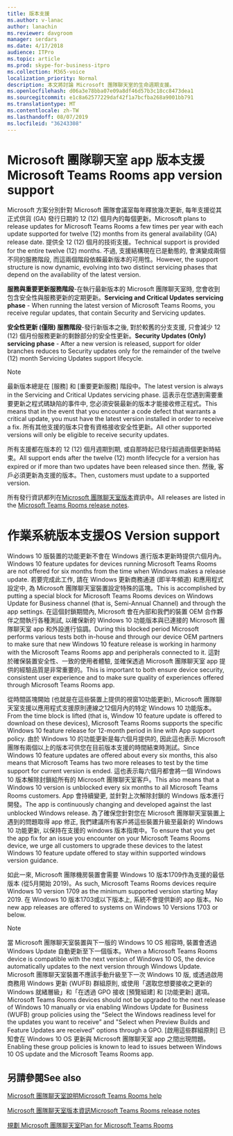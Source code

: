```yaml
---
title: 版本支援
ms.author: v-lanac
author: lanachin
ms.reviewer: davgroom
manager: serdars
ms.date: 4/17/2018
audience: ITPro
ms.topic: article
ms.prod: skype-for-business-itpro
ms.collection: M365-voice
localization_priority: Normal
description: 本文將討論 Microsoft 團隊聊天室的生命週期支援。
ms.openlocfilehash: d06a3e78bba07e09a8df46d57b3c18cc8473dea1
ms.sourcegitcommit: e1c8a62577229daf42f1a7bcfba268a9001bb791
ms.translationtype: MT
ms.contentlocale: zh-TW
ms.lasthandoff: 08/07/2019
ms.locfileid: "36243308"
---
```

# <a name="microsoft-teams-rooms-app-version-support"></a><span data-ttu-id="ea66e-103">Microsoft 團隊聊天室 app 版本支援</span><span class="sxs-lookup"><span data-stu-id="ea66e-103">Microsoft Teams Rooms app version support</span></span>
 
<span data-ttu-id="ea66e-104">Microsoft 方案分別針對 Microsoft 團隊會議室每年釋放幾次更新, 每年支援從其正式供貨 (GA) 發行日期的 12 (12) 個月內的每個更新。</span><span class="sxs-lookup"><span data-stu-id="ea66e-104">Microsoft plans to release updates for Microsoft Teams Rooms a few times per year with each update supported for twelve (12) months from its general availability (GA) release date.</span></span> <span data-ttu-id="ea66e-105">提供全 12 (12) 個月的技術支援。</span><span class="sxs-lookup"><span data-stu-id="ea66e-105">Technical support is provided for the entire twelve (12) months.</span></span> <span data-ttu-id="ea66e-106">不過, 支援結構現在已是動態的, 會演變成兩個不同的服務階段, 而這兩個階段依賴最新版本的可用性。</span><span class="sxs-lookup"><span data-stu-id="ea66e-106">However, the support structure is now dynamic, evolving into two distinct servicing phases that depend on the availability of the latest version.</span></span>

<span data-ttu-id="ea66e-107">**服務與重要更新服務階段**\-在執行最新版本的 Microsoft 團隊聊天室時, 您會收到包含安全性與服務更新的定期更新。</span><span class="sxs-lookup"><span data-stu-id="ea66e-107">**Servicing and Critical Updates servicing phase** \- When running the latest version of Microsoft Teams Rooms, you receive regular updates, that contain Security and Servicing updates.</span></span>

<span data-ttu-id="ea66e-108">**安全性更新 (僅限) 服務階段**\-發行新版本之後, 對於較舊的分支支援, 只會減少 12 (12) 個月份服務更新的剩餘部分的安全性更新。</span><span class="sxs-lookup"><span data-stu-id="ea66e-108">**Security Updates (Only) servicing phase** \- After a new version is released, support for older branches reduces to Security updates only for the remainder of the twelve (12) month Servicing Updates support lifecycle.</span></span>

> [!NOTE]
> <span data-ttu-id="ea66e-109">最新版本總是在 [服務] 和 [重要更新服務] 階段中。</span><span class="sxs-lookup"><span data-stu-id="ea66e-109">The latest version is always in the Servicing and Critical Updates servicing phase.</span></span> <span data-ttu-id="ea66e-110">這表示在您遇到需要重要更新之程式碼缺陷的事件中, 您必須安裝最新的版本才能接收修正程式。</span><span class="sxs-lookup"><span data-stu-id="ea66e-110">This means that in the event that you encounter a code defect that warrants a critical update, you must have the latest version installed in order to receive a fix.</span></span> <span data-ttu-id="ea66e-111">所有其他支援的版本只會有資格接收安全性更新。</span><span class="sxs-lookup"><span data-stu-id="ea66e-111">All other supported versions will only be eligible to receive security updates.</span></span>

<span data-ttu-id="ea66e-112">所有支援都在版本的 12 (12) 個月週期到期, 或自那時起已發行超過兩個更新時結束。</span><span class="sxs-lookup"><span data-stu-id="ea66e-112">All support ends after the twelve (12) month lifecycle for a version has expired or if more than two updates have been released since then.</span></span> <span data-ttu-id="ea66e-113">然後, 客戶必須更新為支援的版本。</span><span class="sxs-lookup"><span data-stu-id="ea66e-113">Then, customers must update to a supported version.</span></span>

<span data-ttu-id="ea66e-114">所有發行資訊都列在[Microsoft 團隊聊天室版本](srs2-release-note.md)資訊中。</span><span class="sxs-lookup"><span data-stu-id="ea66e-114">All releases are listed in the [Microsoft Teams Rooms release notes](srs2-release-note.md).</span></span>

# <a name="os-version-support"></a><span data-ttu-id="ea66e-115">作業系統版本支援</span><span class="sxs-lookup"><span data-stu-id="ea66e-115">OS Version support</span></span>
<span data-ttu-id="ea66e-116">Windows 10 版裝置的功能更新不會在 Windows 進行版本更新時提供六個月內。</span><span class="sxs-lookup"><span data-stu-id="ea66e-116">Windows 10 feature updates for devices running Microsoft Teams Rooms are not offered for six months from the time when Windows makes a release update.</span></span> <span data-ttu-id="ea66e-117">若要完成此工作, 請在 Windows 更新商務通道 (即半年頻道) 和應用程式設定中, 為 Microsoft 團隊聊天室裝置設定特殊的區塊。</span><span class="sxs-lookup"><span data-stu-id="ea66e-117">This is accomplished by putting a special block for Microsoft Teams Rooms devices on Windows Update for Business channel (that is, Semi-Annual Channel) and through the app settings.</span></span> <span data-ttu-id="ea66e-118">在這個封鎖期間內, Microsoft 會在內部和我們的裝置 OEM 合作夥伴之間執行各種測試, 以確保新的 Windows 10 功能版本與已連接的 Microsoft 團隊聊天室 app 和外設進行協調。</span><span class="sxs-lookup"><span data-stu-id="ea66e-118">During this blocked period Microsoft performs various tests both in-house and through our device OEM partners to make sure that new Windows 10 feature release is working in harmony with the Microsoft Teams Rooms app and peripherals connected to it.</span></span> <span data-ttu-id="ea66e-119">這對於確保裝置安全性、一致的使用者體驗, 並確保透過 Microsoft 團隊聊天室 app 提供的經驗品質是非常重要的。</span><span class="sxs-lookup"><span data-stu-id="ea66e-119">This is important to both ensure device security, consistent user experience and to make sure quality of experiences offered through Microsoft Teams Rooms app.</span></span> 

<span data-ttu-id="ea66e-120">從時間區塊開始 (也就是在這些裝置上提供的視窗10功能更新), Microsoft 團隊聊天室支援以應用程式支援原則連線之12個月內的特定 Windows 10 功能版本。</span><span class="sxs-lookup"><span data-stu-id="ea66e-120">From the time block is lifted (that is, Window 10 feature update is offered to download on these devices), Microsoft Teams Rooms supports the specific Windows 10 feature release for 12-month period in line with App support policy.</span></span> <span data-ttu-id="ea66e-121">由於 Windows 10 的功能更新是每六個月提供的, 因此這也表示 Microsoft 團隊有兩個以上的版本可供您在目前版本支援的時間結束時測試。</span><span class="sxs-lookup"><span data-stu-id="ea66e-121">Since Windows 10 feature updates are offered about every six months, this also means that Microsoft Teams has two more releases to test by the time support for current version is ended.</span></span> <span data-ttu-id="ea66e-122">這也表示每六個月都會將一個 Windows 10 版本解除封鎖給所有的 Microsoft 團隊聊天室客戶。</span><span class="sxs-lookup"><span data-stu-id="ea66e-122">This also means that a Windows 10 version is unblocked every six months to all Microsoft Teams Rooms customers.</span></span> <span data-ttu-id="ea66e-123">App 會持續變更, 並針對上次解除封鎖的 Windows 版本進行開發。</span><span class="sxs-lookup"><span data-stu-id="ea66e-123">The app is continuously changing and developed against the last unblocked Windows release.</span></span> <span data-ttu-id="ea66e-124">為了確保您針對您在 Microsoft 團隊聊天室裝置上遇到的問題取得 app 修正, 我們建議所有客戶將這些裝置升級至最新的 Windows 10 功能更新, 以保持在支援的 windows 版本指南中。</span><span class="sxs-lookup"><span data-stu-id="ea66e-124">To ensure that you get the app fix for an issue you encounter on your Microsoft Teams Rooms device, we urge all customers to upgrade these devices to the latest Windows 10 feature update offered to stay within supported windows version guidance.</span></span>

<span data-ttu-id="ea66e-125">如此一來, Microsoft 團隊機房裝置會需要 Windows 10 版本1709作為支援的最低版本 (從5月開始 2019)。</span><span class="sxs-lookup"><span data-stu-id="ea66e-125">As such, Microsoft Teams Rooms devices require Windows 10 version 1709 as the minimum supported version starting May 2019.</span></span> <span data-ttu-id="ea66e-126">在 Windows 10 版本1703或以下版本上, 系統不會提供新的 app 版本。</span><span class="sxs-lookup"><span data-stu-id="ea66e-126">No new app releases are offered to systems on Windows 10 Versions 1703 or below.</span></span>

> [!NOTE]
> <span data-ttu-id="ea66e-127">當 Microsoft 團隊聊天室裝置與下一版的 Windows 10 OS 相容時, 裝置會透過 Windows Update 自動更新至下一個版本。</span><span class="sxs-lookup"><span data-stu-id="ea66e-127">When a Microsoft Teams Rooms device is compatible with the next version of Windows 10 OS, the device automatically updates to the next version through Windows Update.</span></span> <span data-ttu-id="ea66e-128">Microsoft 團隊聊天室裝置不應該手動升級至下一次 Windows 10 版, 或透過啟用商務用 Windows 更新 (WUFB) 群組原則, 或使用「選取您想要接收之更新的 Windows 就緒層級」和「在透過 GPO 接收 [預覽組建] 和 [功能更新] 選項。</span><span class="sxs-lookup"><span data-stu-id="ea66e-128">Microsoft Teams Rooms devices should not be upgraded to the next release of Windows 10 manually or via enabling Windows Update for Business (WUFB) group policies using the “Select the Windows readiness level for the updates you want to receive” and "Select when Preview Builds and Feature Updates are received" options through a GPO.</span></span> <span data-ttu-id="ea66e-129">[啟用這些群組原則] 已知會在 Windows 10 OS 更新與 Microsoft 團隊聊天室 app 之間出現問題。</span><span class="sxs-lookup"><span data-stu-id="ea66e-129">Enabling these group policies is known to lead to issues between Windows 10 OS update and the Microsoft Teams Rooms app.</span></span> 
 
<span data-ttu-id="ea66e-130"><a name="See"> </a></span><span class="sxs-lookup"><span data-stu-id="ea66e-130"></span></span> 
## <a name="see-also"></a><span data-ttu-id="ea66e-131">另請參閱</span><span class="sxs-lookup"><span data-stu-id="ea66e-131">See also</span></span>

[<span data-ttu-id="ea66e-132">Microsoft 團隊聊天室說明</span><span class="sxs-lookup"><span data-stu-id="ea66e-132">Microsoft Teams Rooms help</span></span>](https://support.office.com/en-us/article/Skype-Room-Systems-version-2-help-e667f40e-5aab-40c1-bd68-611fe0002ba2)

[<span data-ttu-id="ea66e-133">Microsoft 團隊聊天室版本資訊</span><span class="sxs-lookup"><span data-stu-id="ea66e-133">Microsoft Teams Rooms release notes</span></span>](srs2-release-note.md)

[<span data-ttu-id="ea66e-134">規劃 Microsoft 團隊聊天室</span><span class="sxs-lookup"><span data-stu-id="ea66e-134">Plan for Microsoft Teams Rooms</span></span>](skype-room-systems-v2-0.md)
